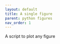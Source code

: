```yaml
---
layout: default
title: A single figure
parent: python figures
nav_order: 1
---
```


A script to plot any figure